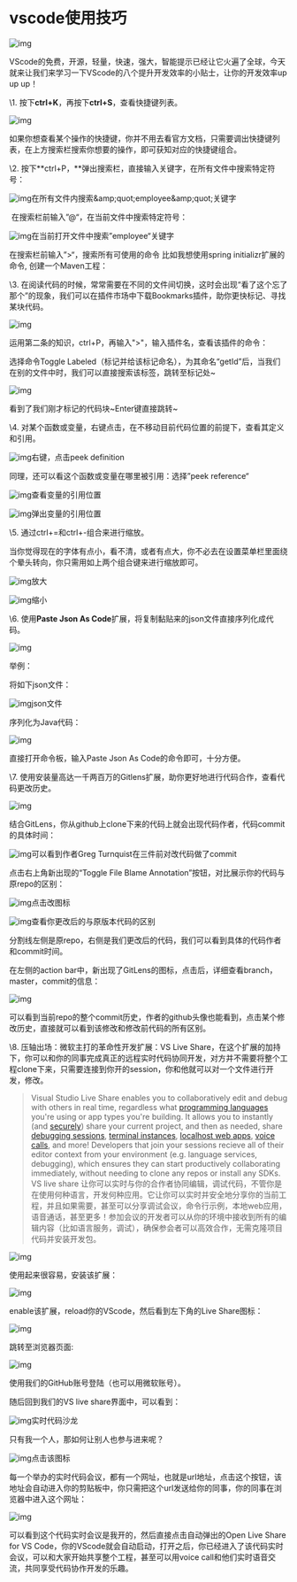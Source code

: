 # vscode使用技巧

![img](https://pic2.zhimg.com/v2-00b7178f44bd493a4e4fec759baa9635_b.jpg)

  VScode的免费，开源，轻量，快速，强大，智能提示已经让它火遍了全球，今天就来让我们来学习一下VScode的八个提升开发效率的小贴士，让你的开发效率up up up！

  \1. 按下**ctrl+K**，再按下**ctrl+S**，查看快捷键列表。

![img](https://pic2.zhimg.com/v2-614ea601c6150d9892cd3eb01a350d19_b.jpg)

  如果你想查看某个操作的快捷键，你并不用去看官方文档，只需要调出快捷键列表，在上方搜索栏搜索你想要的操作，即可获知对应的快捷键组合。

  \2. 按下**ctrl+P，**弹出搜索栏，直接输入关键字，在所有文件中搜索特定符号：

![img](https://pic2.zhimg.com/v2-8bf434fd244ced999eb0004ced4594a1_b.jpg)在所有文件内搜索&amp;amp;quot;employee&amp;amp;quot;关键字

​    在搜索栏前输入”@“，在当前文件中搜索特定符号：

![img](https://pic4.zhimg.com/v2-ed6de625489a93dac2b95bc4f7d24377_b.jpg)在当前打开文件中搜索”employee“关键字

  在搜索栏前输入”>“，搜索所有可使用的命令 比如我想使用spring initializr扩展的命令, 创建一个Maven工程：

  \3. 在阅读代码的时候，常常需要在不同的文件间切换，这时会出现“看了这个忘了那个”的现象，我们可以在插件市场中下载Bookmarks插件，助你更快标记、寻找某块代码。

![img](https://pic4.zhimg.com/v2-56f9bef7852cbac0c7cb951217f683d7_b.jpg)

  运用第二条的知识，ctrl+P，再输入">"，输入插件名，查看该插件的命令：


  选择命令Toggle Labeled（标记并给该标记命名），为其命名“getId”后，当我们在别的文件中时，我们可以直接搜索该标签，跳转至标记处~

![img](https://pic2.zhimg.com/v2-2c92c9f98df752c12e1f930815fdb3f1_b.jpg)

  看到了我们刚才标记的代码块~Enter键直接跳转~

\4. 对某个函数或变量，右键点击，在不移动目前代码位置的前提下，查看其定义和引用。

![img](https://pic1.zhimg.com/v2-83a9596b4717b7acd9113d8d27c5c49c_b.jpg)右键，点击peek definition


  同理，还可以看这个函数或变量在哪里被引用：选择”peek reference“

![img](https://pic1.zhimg.com/v2-0dc9998424c628678f8f48246ebfc1f8_b.jpg)查看变量的引用位置

![img](https://pic1.zhimg.com/v2-fc4631bf995740695d60b8a95b5f479c_b.jpg)弹出变量的引用位置

\5. 通过ctrl+=和ctrl+-组合来进行缩放。

  当你觉得现在的字体有点小，看不清，或者有点大，你不必去在设置菜单栏里面绕个晕头转向，你只需用如上两个组合键来进行缩放即可。

![img](https://pic2.zhimg.com/v2-63b18d2f8cefe763cce9f186d9e4c751_b.jpg)放大

![img](https://pic4.zhimg.com/v2-7a4a5be48cfa6ba4817a29da055a100f_b.jpg)缩小

\6. 使用**Paste Json As Code**扩展，将复制黏贴来的json文件直接序列化成代码。

![img](https://pic2.zhimg.com/v2-3671fe7bebc3fc3438856d7dbbbb784d_b.jpg)

  举例：

  将如下json文件：

![img](https://pic4.zhimg.com/v2-59fd6741047234a7e2be4e8ebc843d0b_b.jpg)json文件

  序列化为Java代码：

![img](https://pic4.zhimg.com/v2-d24af6fcce92c37ab87f688fe426a4a7_b.jpg)

  直接打开命令板，输入Paste Json As Code的命令即可，十分方便。

\7. 使用安装量高达一千两百万的Gitlens扩展，助你更好地进行代码合作，查看代码更改历史。

![img](https://pic1.zhimg.com/v2-f0d844524d303796e14738f71b639d54_b.jpg)

  结合GitLens，你从github上clone下来的代码上就会出现代码作者，代码commit的具体时间：

![img](https://pic1.zhimg.com/v2-c00096a2873634e8ca48baf190d57d48_b.jpg)可以看到作者Greg Turnquist在三件前对改代码做了commit

  点击右上角新出现的“Toggle File Blame Annotation”按钮，对比展示你的代码与原repo的区别：

![img](https://pic4.zhimg.com/v2-9afced737ab17120162425ccb17f69fb_b.jpg)点击改图标

![img](https://pic2.zhimg.com/v2-cafa2b1f08dea4bd7491ee839ec60749_b.jpg)查看你更改后的与原版本代码的区别

  分割线左侧是原repo，右侧是我们更改后的代码，我们可以看到具体的代码作者和commit时间。

  在左侧的action bar中，新出现了GitLens的图标，点击后，详细查看branch，master，commit的信息：

![img](https://pic4.zhimg.com/v2-2968a68c14a87e3f63729e446e431cf7_b.jpg)

  可以看到当前repo的整个commit历史，作者的github头像也能看到，点击某个修改历史，直接就可以看到该修改和修改前代码的所有区别。

\8. 压轴出场：微软主打的革命性开发扩展：VS Live Share，在这个扩展的加持下，你可以和你的同事完成真正的远程实时代码协同开发，对方并不需要将整个工程clone下来，只需要连接到你开的session，你和他就可以对一个文件进行开发，修改。

> Visual Studio Live Share enables you to collaboratively edit and debug with others in real time, regardless what [programming languages](https://link.zhihu.com/?target=https%3A//docs.microsoft.com/en-us/visualstudio/liveshare/reference/platform-support%23visual-studio-code) you're using or app types you're building. It allows you to instantly (and [securely](https://link.zhihu.com/?target=https%3A//docs.microsoft.com/en-us/visualstudio/liveshare/reference/security)) share your current project, and then as needed, share [debugging sessions](https://link.zhihu.com/?target=https%3A//docs.microsoft.com/en-us/visualstudio/liveshare/use/vscode%23co-debugging), [terminal instances](https://link.zhihu.com/?target=https%3A//docs.microsoft.com/en-us/visualstudio/liveshare/use/vscode%23share-a-terminal), [localhost web apps](https://link.zhihu.com/?target=https%3A//docs.microsoft.com/en-us/visualstudio/liveshare/use/vscode%23share-a-server), [voice calls](https://link.zhihu.com/?target=https%3A//aka.ms/vsls-audio), and more! Developers that join your sessions recieve all of their editor context from your environment (e.g. language services, debugging), which ensures they can start productively collaborating immediately, without needing to clone any repos or install any SDKs.
> VS live share 让你可以实时与你的合作者协同编辑，调试代码，不管你是在使用何种语言，开发何种应用。它让你可以实时并安全地分享你的当前工程，并且如果需要，甚至可以分享调试会议，命令行示例，本地web应用，语音通话，甚至更多！参加会议的开发者可以从你的环境中接收到所有的编辑内容（比如语言服务，调试），确保参会者可以高效合作，无需克隆项目代码并安装开发包。

![img](https://pic1.zhimg.com/v2-07722701beba8a2041905a740bc7b894_b.jpg)

  使用起来很容易，安装该扩展：

![img](https://pic4.zhimg.com/v2-241ba926fae263e2f4bf73b54cfcd533_b.jpg)

  enable该扩展，reload你的VScode，然后看到左下角的Live Share图标：

![img](https://pic4.zhimg.com/v2-cc6c0f3671e164e6d9122f0ac522e98b_b.jpg)

  跳转至浏览器页面:

![img](https://pic4.zhimg.com/v2-af5325683ababa00169ba4e9f3108283_b.jpg)

  使用我们的GitHub账号登陆（也可以用微软账号）。

  随后回到我们的VS live share界面中，可以看到：

![img](https://pic4.zhimg.com/v2-c9f96dbccc257e06be1acd29c8f63aab_b.jpg)实时代码沙龙

  只有我一个人，那如何让别人也参与进来呢？

![img](https://pic2.zhimg.com/v2-492ae79082c8f551350c976348718a05_b.jpg)点击该图标

  每一个举办的实时代码会议，都有一个网址，也就是url地址，点击这个按钮，该地址会自动进入你的剪贴板中，你只需把这个url发送给你的同事，你的同事在浏览器中进入这个网址：

![img](https://pic2.zhimg.com/v2-c1956b95a40255789faff0f392b9973d_b.jpg)

  可以看到这个代码实时会议是我开的，然后直接点击自动弹出的Open Live Share for VS Code，你的VScode就会自动启动，打开之后，你已经进入了该代码实时会议，可以和大家开始共享整个工程，甚至可以用voice call和他们实时语音交流，共同享受代码协作开发的乐趣。
